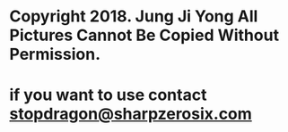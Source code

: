 # Copyright 2018. Jung Ji Yong All Pictures Cannot Be Copied Without Permission.
# if you want to use contact stopdragon@sharpzerosix.com
